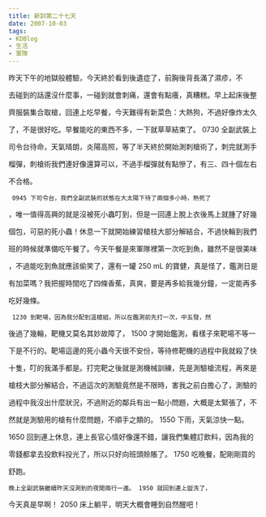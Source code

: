 ```yaml
---
title: 新訓第二十七天
date: 2007-10-03
tags:
- KDBlog
- 生活
- 軍隊
---
```

昨天下午的地獄般體驗，今天終於看到後遺症了，前胸後背長滿了濕疹，不

去碰到的話還沒什麼事，一碰到就會刺痛，還會有點癢，真糟糕。早上起床後整

齊服裝集合取槍，回連上吃早餐，今天難得有新菜色：大熱狗，不過好像炸太久

了，不是很好吃。早餐能吃的東西不多，一下就草草結束了。 0730 全副武裝上

司令台待命，天氣晴朗，炎陽高照，等了半天終於開始測刺槍術了，刺完就測手

榴彈，刺槍術我們連好像還算可以，不過手榴彈就有點慘了，有三、四十個左右

不合格。

     0945 下司令台，我們全副武裝的狀態在大太陽下待了兩個多小時，熱死了

，唯一值得高興的就是沒被死小蟲叮到，但是一回連上脫上衣後馬上就腫了好幾

個包，可惡的死小蟲！休息一下就開始練習槍枝大部分解結合，不過快輪到我們

班的時候就準備吃午餐了。今天午餐是來軍隊裡第一次吃到魚，雖然不是很美味

，不過能吃到魚就應該偷笑了，還有一罐 250 mL 的寶健，真是怪了，鑑測日是

有加菜嗎？我把握時間吃了四條香蕉，真爽，要是再多給我幾分鐘，一定能再多

吃好幾條。

     1230 到靶場，因為我分配到溫槍組，所以在鑑測前先打一次，中五發，然

後過了幾輪，靶機又莫名其妙故障了， 1500 才開始鑑測，看樣子來靶場不等一

下是不行的。靶場這邊的死小蟲今天很不安份，等待修靶機的過程中我就殺了快

十隻，叮的我滿手都是。打完靶之後就是測機械訓練，先是測驗槍流程，再來是

槍枝大部分解結合，不過這次的測驗竟然是不限時，害我之前白擔心了，測驗的

過程中我沒出什麼狀況，不過附近的鄰兵有出一點小問題，大概是太緊張了，不

然就是測驗用的槍有什麼問題，不順手之類的。 1550 下雨，天氣涼快一點。

 1650 回到連上休息，連上長官心情好像還不錯，讓我們集體訂飲料，因為我的

零錢都拿去投飲料投光了，所以只好向班頭賒賬了。 1750 吃晚餐，配剛剛買的

舒跑。

    晚上全副武裝繼續昨天沒測到的夜間兩行一進。 1950 就回到連上盥洗了，

今天真是早啊！ 2050 床上躺平，明天大概會睡到自然醒吧！

